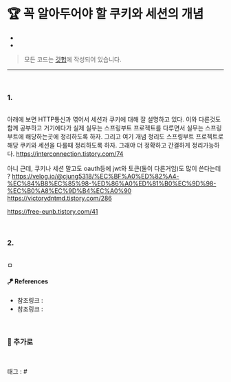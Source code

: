 <p align="center">
<img src="">
</p>

# 🏆 꼭 알아두어야 할 쿠키와 세션의 개념

* 
* 

> 모든 코드는 [깃헙](https://github.com/sooolog/dev-spring-springboot)에 작성되어 있습니다.

* * *

<br>



### 1.

<p align="center">
<img src="">
</p>

아래에 보면 HTTP통신과 엮어서 세션과 쿠키에 대해 잘 설명하고 있다. 이와 다른것도 함께 공부하고
거기에다가 실제 실무는 스프링부트 프로젝트를 다루면서 실무는 스프링부트에 해당하는곳에 정리하도록 하자.
그리고 여기 개념 정리도 스프링부트 프로젝트로 해당 쿠키와 세션을 다룰때 정리하도록 하자. 그래야 더 정확하고
간결하게 정리가능하다.
https://interconnection.tistory.com/74

아니 근데, 쿠키나 세션 말고도 oauth등에 jwt와 토큰(둘이 다른거임)도 많이 쓴다는데 ?
https://velog.io/@cjung5318/%EC%BF%A0%ED%82%A4-%EC%84%B8%EC%85%98-%ED%86%A0%ED%81%B0%EC%9D%98-%EC%B0%A8%EC%9D%B4%EC%A0%90
https://victorydntmd.tistory.com/286

https://free-eunb.tistory.com/41

<br>



### 2.

<p align="center">
<img src="">
</p>

ㅁ

#### 🪁 References
* 참조링크 : []()
* 참조링크 : []()

<br>



### 🚀 추가로

<br>



태그 : #
